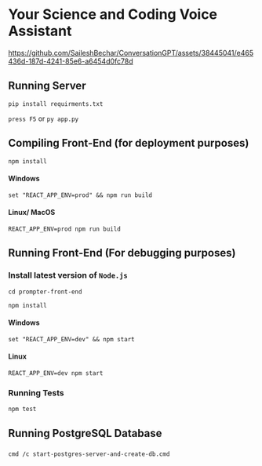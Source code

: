 # Your Science and Coding Voice Assistant


https://github.com/SaileshBechar/ConversationGPT/assets/38445041/e465436d-187d-4241-85e6-a6454d0fc78d


## Running Server


`pip install requirments.txt`

`press F5`
or
`py app.py`

## Compiling Front-End (for deployment purposes)

`npm install`

#### Windows

`set "REACT_APP_ENV=prod" && npm run build`

#### Linux/ MacOS

`REACT_APP_ENV=prod npm run build`

## Running Front-End (For debugging purposes)

### Install latest version of `Node.js`

`cd prompter-front-end`

`npm install`

#### Windows

`set "REACT_APP_ENV=dev" && npm start`

#### Linux

`REACT_APP_ENV=dev npm start`

### Running Tests

`npm test`

## Running PostgreSQL Database

###
`cmd /c start-postgres-server-and-create-db.cmd`
